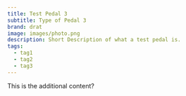 ```yaml
---
title: Test Pedal 3
subtitle: Type of Pedal 3
brand: drat
image: images/photo.png
description: Short Description of what a test pedal is.
tags:
  - tag1
  - tag2
  - tag3
---
```


This is the additional content?